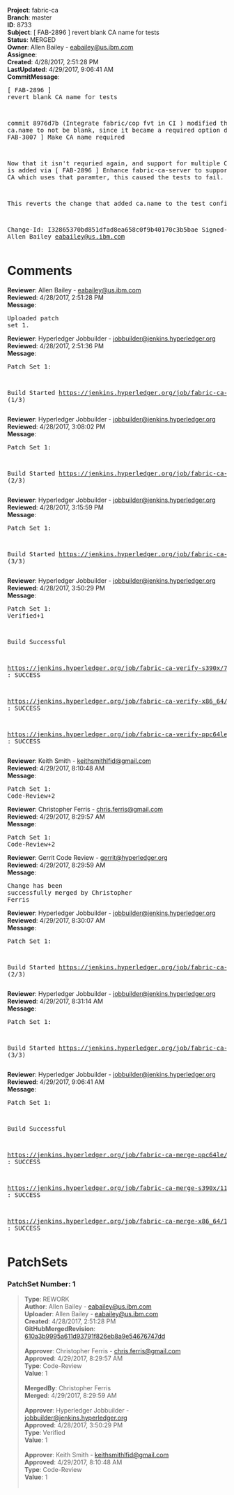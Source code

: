 <strong>Project</strong>: fabric-ca<br><strong>Branch</strong>: master<br><strong>ID</strong>: 8733<br><strong>Subject</strong>: [ FAB-2896 ] revert blank CA name for tests<br><strong>Status</strong>: MERGED<br><strong>Owner</strong>: Allen Bailey - eabailey@us.ibm.com<br><strong>Assignee</strong>:<br><strong>Created</strong>: 4/28/2017, 2:51:28 PM<br><strong>LastUpdated</strong>: 4/29/2017, 9:06:41 AM<br><strong>CommitMessage</strong>:<br><pre>[ FAB-2896 ] revert blank CA name for tests

commit 8976d7b (Integrate fabric/cop fvt in CI )
modified the refs to ca.name to not be blank, since
it became a required option due to
[ FAB-3007 ] Make CA name required

Now that it isn't requried again, and support for multiple
CA servers is added via
[ FAB-2896 ] Enhance fabric-ca-server to support multiple CA
which uses that paramter, this caused the tests to fail.

This reverts the change that added ca.name to the test config

Change-Id: I32865370bd851dfad8ea658c0f9b40170c3b5bae
Signed-off-by: Allen Bailey <eabailey@us.ibm.com>
</pre><h1>Comments</h1><strong>Reviewer</strong>: Allen Bailey - eabailey@us.ibm.com<br><strong>Reviewed</strong>: 4/28/2017, 2:51:28 PM<br><strong>Message</strong>: <pre>Uploaded patch set 1.</pre><strong>Reviewer</strong>: Hyperledger Jobbuilder - jobbuilder@jenkins.hyperledger.org<br><strong>Reviewed</strong>: 4/28/2017, 2:51:36 PM<br><strong>Message</strong>: <pre>Patch Set 1:

Build Started https://jenkins.hyperledger.org/job/fabric-ca-verify-s390x/713/ (1/3)</pre><strong>Reviewer</strong>: Hyperledger Jobbuilder - jobbuilder@jenkins.hyperledger.org<br><strong>Reviewed</strong>: 4/28/2017, 3:08:02 PM<br><strong>Message</strong>: <pre>Patch Set 1:

Build Started https://jenkins.hyperledger.org/job/fabric-ca-verify-x86_64/707/ (2/3)</pre><strong>Reviewer</strong>: Hyperledger Jobbuilder - jobbuilder@jenkins.hyperledger.org<br><strong>Reviewed</strong>: 4/28/2017, 3:15:59 PM<br><strong>Message</strong>: <pre>Patch Set 1:

Build Started https://jenkins.hyperledger.org/job/fabric-ca-verify-ppc64le/709/ (3/3)</pre><strong>Reviewer</strong>: Hyperledger Jobbuilder - jobbuilder@jenkins.hyperledger.org<br><strong>Reviewed</strong>: 4/28/2017, 3:50:29 PM<br><strong>Message</strong>: <pre>Patch Set 1: Verified+1

Build Successful 

https://jenkins.hyperledger.org/job/fabric-ca-verify-s390x/713/ : SUCCESS

https://jenkins.hyperledger.org/job/fabric-ca-verify-x86_64/707/ : SUCCESS

https://jenkins.hyperledger.org/job/fabric-ca-verify-ppc64le/709/ : SUCCESS</pre><strong>Reviewer</strong>: Keith Smith - keithsmithlfid@gmail.com<br><strong>Reviewed</strong>: 4/29/2017, 8:10:48 AM<br><strong>Message</strong>: <pre>Patch Set 1: Code-Review+2</pre><strong>Reviewer</strong>: Christopher Ferris - chris.ferris@gmail.com<br><strong>Reviewed</strong>: 4/29/2017, 8:29:57 AM<br><strong>Message</strong>: <pre>Patch Set 1: Code-Review+2</pre><strong>Reviewer</strong>: Gerrit Code Review - gerrit@hyperledger.org<br><strong>Reviewed</strong>: 4/29/2017, 8:29:59 AM<br><strong>Message</strong>: <pre>Change has been successfully merged by Christopher Ferris</pre><strong>Reviewer</strong>: Hyperledger Jobbuilder - jobbuilder@jenkins.hyperledger.org<br><strong>Reviewed</strong>: 4/29/2017, 8:30:07 AM<br><strong>Message</strong>: <pre>Patch Set 1:

Build Started https://jenkins.hyperledger.org/job/fabric-ca-merge-s390x/119/ (2/3)</pre><strong>Reviewer</strong>: Hyperledger Jobbuilder - jobbuilder@jenkins.hyperledger.org<br><strong>Reviewed</strong>: 4/29/2017, 8:31:14 AM<br><strong>Message</strong>: <pre>Patch Set 1:

Build Started https://jenkins.hyperledger.org/job/fabric-ca-merge-x86_64/119/ (3/3)</pre><strong>Reviewer</strong>: Hyperledger Jobbuilder - jobbuilder@jenkins.hyperledger.org<br><strong>Reviewed</strong>: 4/29/2017, 9:06:41 AM<br><strong>Message</strong>: <pre>Patch Set 1:

Build Successful 

https://jenkins.hyperledger.org/job/fabric-ca-merge-ppc64le/118/ : SUCCESS

https://jenkins.hyperledger.org/job/fabric-ca-merge-s390x/119/ : SUCCESS

https://jenkins.hyperledger.org/job/fabric-ca-merge-x86_64/119/ : SUCCESS</pre><h1>PatchSets</h1><h3>PatchSet Number: 1</h3><blockquote><strong>Type</strong>: REWORK<br><strong>Author</strong>: Allen Bailey - eabailey@us.ibm.com<br><strong>Uploader</strong>: Allen Bailey - eabailey@us.ibm.com<br><strong>Created</strong>: 4/28/2017, 2:51:28 PM<br><strong>GitHubMergedRevision</strong>: [610a3b9995a611d93791f826eb8a9e54676747dd](https://github.com/hyperledger-gerrit-archive/fabric-ca/commit/610a3b9995a611d93791f826eb8a9e54676747dd)<br><br><strong>Approver</strong>: Christopher Ferris - chris.ferris@gmail.com<br><strong>Approved</strong>: 4/29/2017, 8:29:57 AM<br><strong>Type</strong>: Code-Review<br><strong>Value</strong>: 1<br><br><strong>MergedBy</strong>: Christopher Ferris<br><strong>Merged</strong>: 4/29/2017, 8:29:59 AM<br><br><strong>Approver</strong>: Hyperledger Jobbuilder - jobbuilder@jenkins.hyperledger.org<br><strong>Approved</strong>: 4/28/2017, 3:50:29 PM<br><strong>Type</strong>: Verified<br><strong>Value</strong>: 1<br><br><strong>Approver</strong>: Keith Smith - keithsmithlfid@gmail.com<br><strong>Approved</strong>: 4/29/2017, 8:10:48 AM<br><strong>Type</strong>: Code-Review<br><strong>Value</strong>: 1<br><br></blockquote>